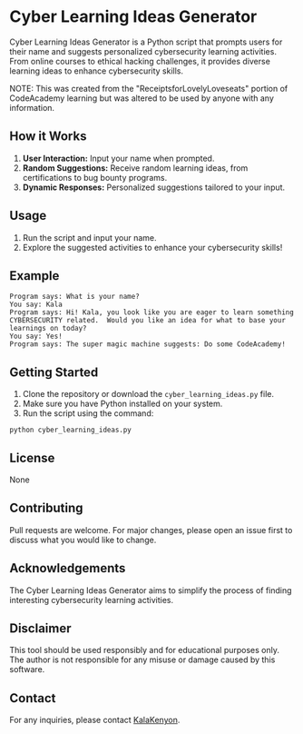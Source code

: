 <h1>Cyber Learning Ideas Generator</h1>

<p>Cyber Learning Ideas Generator is a Python script that prompts users for their name and suggests personalized cybersecurity learning activities. From online courses to ethical hacking challenges, it provides diverse learning ideas to enhance cybersecurity skills.</p>
<p> NOTE: This was created from the "ReceiptsforLovelyLoveseats" portion of CodeAcademy learning but was altered to be used by anyone with any information.</p>
<h2>How it Works</h2>
<ol>
  <li><strong>User Interaction:</strong> Input your name when prompted.</li>
  <li><strong>Random Suggestions:</strong> Receive random learning ideas, from certifications to bug bounty programs.</li>
  <li><strong>Dynamic Responses:</strong> Personalized suggestions tailored to your input.</li>
</ol>

<h2>Usage</h2>
<ol>
  <li>Run the script and input your name.</li>
  <li>Explore the suggested activities to enhance your cybersecurity skills!</li>
</ol>

<h2>Example</h2>
<pre><code>Program says: What is your name? 
You say: Kala
Program says: Hi! Kala, you look like you are eager to learn something CYBERSECURITY related.  Would you like an idea for what to base your learnings on today?  
You say: Yes!
Program says: The super magic machine suggests: Do some CodeAcademy!
</code></pre>

<h2>Getting Started</h2>
<ol>
  <li>Clone the repository or download the <code>cyber_learning_ideas.py</code> file.</li>
  <li>Make sure you have Python installed on your system.</li>
  <li>Run the script using the command:</li>
</ol>

<pre><code>python cyber_learning_ideas.py</code></pre>

<h2>License</h2>
<p>None</p>

<h2>Contributing</h2>
<p>Pull requests are welcome. For major changes, please open an issue first to discuss what you would like to change.</p>

<h2>Acknowledgements</h2>
<p>The Cyber Learning Ideas Generator aims to simplify the process of finding interesting cybersecurity learning activities.</p>

<h2>Disclaimer</h2>
<p>This tool should be used responsibly and for educational purposes only. The author is not responsible for any misuse or damage caused by this software.</p>

<h2>Contact</h2>
<p>For any inquiries, please contact <a href="https://github.com/KalaKenyon">KalaKenyon</a>.</p>
